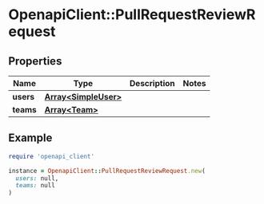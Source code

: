 # OpenapiClient::PullRequestReviewRequest

## Properties

| Name | Type | Description | Notes |
| ---- | ---- | ----------- | ----- |
| **users** | [**Array&lt;SimpleUser&gt;**](SimpleUser.md) |  |  |
| **teams** | [**Array&lt;Team&gt;**](Team.md) |  |  |

## Example

```ruby
require 'openapi_client'

instance = OpenapiClient::PullRequestReviewRequest.new(
  users: null,
  teams: null
)
```

